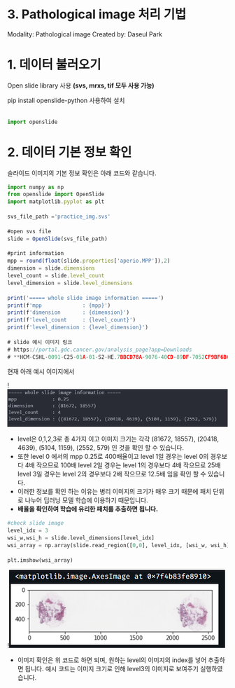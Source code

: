 # 3. Pathological image 처리 기법

Modality: Pathological image
Created by: Daseul Park

# 1. 데이터 불러오기

Open slide library 사용 **(svs, mrxs, tif 모두 사용 가능)**

pip install openslide-python 사용하여 설치                                                                                

```jsx

import openslide

```

# 2. 데이터 기본 정보 확인

슬라이드 이미지의 기본 정보 확인은 아래 코드와 같습니다.

```jsx
import numpy as np
from openslide import OpenSlide
import matplotlib.pyplot as plt

svs_file_path ='practice_img.svs'

#open svs file
slide = OpenSlide(svs_file_path)

#print information
mpp = round(float(slide.properties['aperio.MPP']),2)
dimension = slide.dimensions
level_count = slide.level_count
level_dimension = slide.level_dimensions

print('===== whole slide image information =====')
print(f'mpp             : {mpp}')
print(f'dimension       : {dimension}')
print(f'level_count     : {level_count}')
print(f'level_dimension : {level_dimension}')

# slide 예시 이미지 링크 
# https://portal.gdc.cancer.gov/analysis_page?app=Downloads
# **HCM-CSHL-0091-C25-01A-01-S2-HE.7BBCD78A-9076-40CD-89DF-7052CF9BF6BC.SVS 예시 이미지**
```

현재 아래 예시 이미지에서

!<img src="/5_Pathological image/5-3_Pathological image 처리 기법/Untitled.png"></img><br/>

- level은 0,1,2,3로 총 4가지 이고
이미지 크기는 각각  (81672, 18557), (20418, 4639), (5104, 1159), (2552, 579) 인 것을 확인 할 수 있습니다.
- 또한 level 0 에서의 mpp 0.25로 400배율이고
level 1일 경우는 level 0의 경우보다 4배 작으므로 100배
level 2일 경우는 level 1의 경우보다 4배 작으므로 25배
level 3일 경우는 level 2의 경우보다 2배 작으므로 12.5배 임을 확인 할 수 있습니다.
- 이러한 정보를 확인 하는 이유는 병리 이미지의 크기가 매우 크기 때문에
패치 단위로 나누어 딥러닝 모델 학습에 이용하기 때문입니다.
- **배율을 확인하여 학습에 유리한 패치를 추출하면 됩니다.**

```python
#check slide image 
level_idx = 3
wsi_w,wsi_h = slide.level_dimensions[level_idx]
wsi_array = np.array(slide.read_region([0,0], level_idx, [wsi_w, wsi_h]))[:,:,:3]

plt.imshow(wsi_array)
```

!<img src="/5_Pathological image/5-3_Pathological image 처리 기법/Untitled 1.png"></img><br/>

- 이미지 확인은 위 코드로 하면 되며, 원하는 level의 이미지의 index를 넣어 추출하면 됩니다. 예시 코드는 이미지 크기로 인해 level3의 이미지로 보여주기 실행하였습니다.